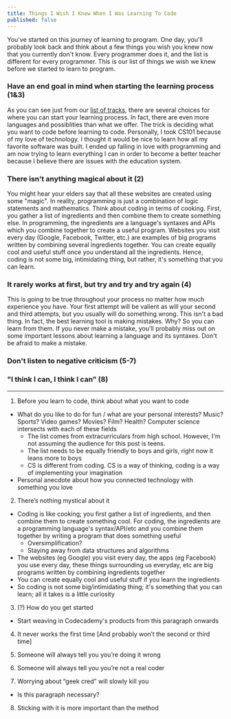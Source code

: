 ```yaml
---
title: Things I Wish I Knew When I Was Learning To Code
published: false
---
```


You've started on this journey of learning to program. One day, you'll probably look back and think about a few things you wish you knew now that you currently don't know. Every programmer does it, and the list is different for every programmer. This is our list of things we wish we knew before we started to learn to program.

### Have an end goal in mind when starting the learning process (1&3)
As you can see just from our [list of tracks](http://codecademy.com/learn), there are several choices for where you can start your learning process. In fact, there are even more languages and possiblities than what we offer. The trick is deciding what you want to code before learning to code. Personally, I took CS101 because of my love of technology. I thought it would be nice to learn how all my favorite software was built. I ended up falling in love with programming and am now trying to learn everything I can in order to become a better teacher because I believe there are issues with the education system.

### There isn't anything magical about it (2)
You might hear your elders say that all these websites are created using some "magic". In reality, programming is just a combination of logic statements and mathematics. Think about coding in terms of cooking. First, you gather a list of ingredients and then combine them to create something else. In programming, the ingredients are a language's syntaxes and APIs which you combine together to create a useful program. Websites you visit every day (Google, Facebook, Twitter, etc.) are examples of big programs written by combining several ingredients together. You can create equally cool and useful stuff once you understand all the ingredients. Hence, coding is not some big, intimidating thing, but rather, it's something that you can learn.

### It rarely works at first, but try and try and try again (4)
This is going to be true throughout your process no matter how much experience you have. Your first attempt will be valient as will your second and third attempts, but you usually will do something wrong. This isn't a bad thing. In fact, the best learning tool is making mistakes. Why? So you can learn from them. If you never make a mistake, you'll probably miss out on some important lessons about learning a language and its syntaxes. Don't be afraid to make a mistake.

### Don't listen to negative criticism (5-7)

### "I think I can, I think I can" (8)


----------

1. Before you learn to code, think about what you want to code
  * What do you like to do for fun / what are your personal interests? Music? Sports? Video games? Movies? Film? Health? Computer science intersects with each of these fields
    * The list comes from extracurriculars from high school. However, I'm not assuming the audience for this post is teens.
    * The list needs to be equally friendly to boys and girls, right now it leans more to boys
    * CS is different from coding. CS is a way of thinking, coding is a way of implementing your imagination
  * Personal anecdote about how you connected technology with something you love

2. There’s nothing mystical about it
  * Coding is like cooking; you first gather a list of ingredients, and then combine them to create something cool. For coding, the ingredients are a programming language's syntax/API/etc and you combine them together by writing a program that does something useful
    * Oversimplification?
    * Staying away from data structures and algorithms
  * The websites (eg Google) you visit every day, the apps (eg Facebook) you use every day, these things surrounding us everyday, etc are big programs written by combining ingredients together
  * You can create equally cool and useful stuff if you learn the ingredients
  * So coding is not some big/intimidating thing; it's something that you can learn; all it takes is a little curiosity

3. (?) How do you get started
  * Start weaving in Codecademy's products from this paragraph onwards

4. It never works the first time [And probably won’t the second or third time]

5. Someone will always tell you you’re doing it wrong

6. Someone will always tell you you’re not a real coder

7. Worrying about “geek cred” will slowly kill you
  * Is this paragraph necessary?

8. Sticking with it is more important than the method